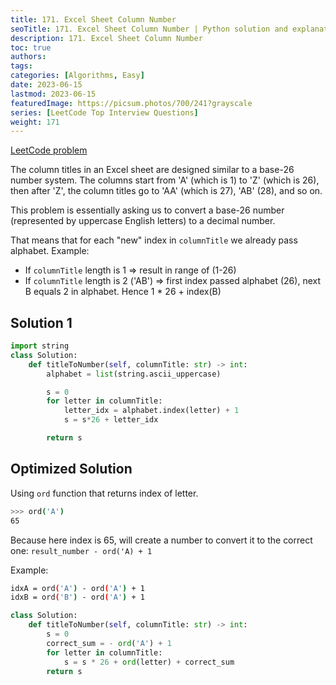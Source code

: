 ```yaml
---
title: 171. Excel Sheet Column Number
seoTitle: 171. Excel Sheet Column Number | Python solution and explanation
description: 171. Excel Sheet Column Number
toc: true
authors:
tags:
categories: [Algorithms, Easy]
date: 2023-06-15
lastmod: 2023-06-15
featuredImage: https://picsum.photos/700/241?grayscale
series: [LeetCode Top Interview Questions]
weight: 171
---
```



[LeetCode problem](https://leetcode.com/problems/excel-sheet-column-number/)

The column titles in an Excel sheet are designed similar to a base-26 number system. The columns start from 'A' (which is 1) to 'Z' (which is 26), then after 'Z', the column titles go to 'AA' (which is 27), 'AB' (28), and so on.

This problem is essentially asking us to convert a base-26 number (represented by uppercase English letters) to a decimal number.

That means that for each "new" index in `columnTitle` we already pass alphabet.
Example:

- If `columnTitle` length is 1 => result in range of (1-26)
- If `columnTitle` length is 2 ('AB') => first index passed alphabet (26), next B equals 2 in alphabet. Hence 1 * 26 + index(B)

## Solution 1

```python
import string
class Solution:
    def titleToNumber(self, columnTitle: str) -> int:
        alphabet = list(string.ascii_uppercase)

        s = 0
        for letter in columnTitle:
            letter_idx = alphabet.index(letter) + 1
            s = s*26 + letter_idx

        return s
```

## Optimized Solution

Using `ord` function that returns index of letter.

```sh
>>> ord('A')
65
```

Because here index is 65, will create a number to convert it to the correct one: `result_number - ord('A) + 1`

Example:

```sh
idxA = ord('A') - ord('A') + 1
idxB = ord('B') - ord('A') + 1
```

```python
class Solution:
    def titleToNumber(self, columnTitle: str) -> int:
        s = 0
        correct_sum = - ord('A') + 1
        for letter in columnTitle:
            s = s * 26 + ord(letter) + correct_sum
        return s
```
